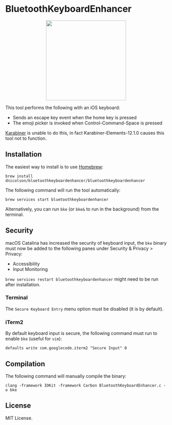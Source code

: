 # BluetoothKeyboardEnhancer

<p align="center">
  <img src="https://images-na.ssl-images-amazon.com/images/I/71t5d0fybDL._SL1500_.jpg" height="250">
</p>

This tool performs the following with an iOS keyboard:

- Sends an escape key event when the home key is pressed
- The emoji picker is invoked when Control-Command-Space is pressed

[Karabiner](https://pqrs.org/osx/karabiner/) is unable to do this, in fact Karabiner-Elements-12.1.0 causes this tool not to function.

## Installation

The easiest way to install is to use [Homebrew](https://brew.sh/):

`brew install dnicolson/bluetoothkeyboardenhancer/bluetoothkeyboardenhancer`

The following command will run the tool automatically:

`brew services start bluetoothkeyboardenhancer`

Alternatively, you can run `bke`  (or `bke&` to run in the background) from the terminal.

## Security

macOS Catalina has increased the security of keyboard input, the `bke` binary must now be added to the following panes under Security & Privacy > Privacy:
- Accessibility
- Input Monitoring

`brew services restart bluetoothkeyboardenhancer` might need to be run after installation.

### Terminal
The `Secure Keyboard Entry` menu option must be disabled (it is by default).

### iTerm2
By default keyboard input is secure, the following command must run to enable `bke` (useful for `vim`):

`defaults write com.googlecode.iterm2 "Secure Input" 0` 

## Compilation

The following command will manually compile the binary:

`clang -framework IOKit -framework Carbon BluetoothKeyboardEnhancer.c -o bke`

## License

MIT License.
